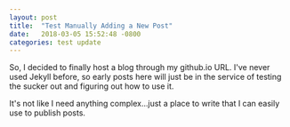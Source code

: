 ```yaml
---
layout: post
title:  "Test Manually Adding a New Post"
date:   2018-03-05 15:52:48 -0800
categories: test update
---
```

So, I decided to finally host a blog through my github.io URL. I've never used Jekyll before, so early posts here will just be in the service of testing the sucker out and figuring out how to use it.

It's not like I need anything complex...just a place to write that I can easily use to publish posts.

